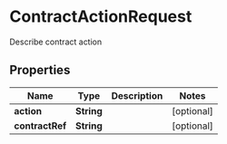 

# ContractActionRequest

Describe contract action
## Properties

Name | Type | Description | Notes
------------ | ------------- | ------------- | -------------
**action** | **String** |  |  [optional]
**contractRef** | **String** |  |  [optional]



